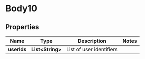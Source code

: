 
# Body10

## Properties
Name | Type | Description | Notes
------------ | ------------- | ------------- | -------------
**userIds** | **List&lt;String&gt;** | List of user identifiers | 



